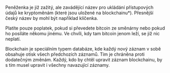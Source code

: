 Peněženka je již zažitý, ale zavádějící název pro ukládání přístupových údajů ke kryptoměnám (které jsou uložené na blockchainu*). Přesnější český název by mohl být například klíčenka.

Platíte pouze poplatek, pokud si převedete bitcoin ze směnárny nebo pokud ho posíláte někomu jinému. Ve chvíli, kdy tam bitcoin jenom leží, se již nic neplatí.

Blockchain je speciálním typem databáze, kde každý nový záznam v sobě obsahuje otisk všech předchozích záznamů. Tím je chráněna proti dodatečným změnám. Každý, kdo by chtěl upravit záznam blockchainu, by s tím musel upravit i všechny navazující záznamy.
